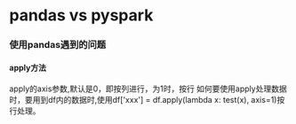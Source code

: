 # pandas vs pyspark

### 使用pandas遇到的问题
#### apply方法
apply的axis参数,默认是0，即按列进行，为1时，按行
如何要使用apply处理数据时，要用到df内的数据时,使用df['xxx'] = df.apply(lambda x: test(x), axis=1)按行处理。